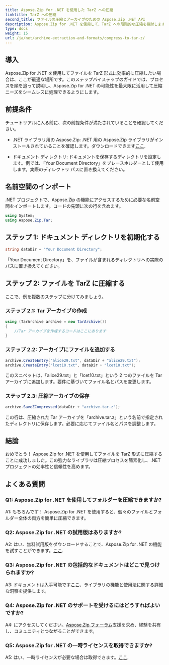 ```yaml
---
title: Aspose.Zip for .NET を使用した TarZ への圧縮
linktitle: TarZ への圧縮
second_title: ファイルの圧縮とアーカイブのための Aspose.Zip .NET API
description: Aspose.Zip for .NET を使用して、TarZ への段階的な圧縮を検討します。 .NET プロジェクトの効率的なファイル処理。
type: docs
weight: 15
url: /ja/net/archive-extraction-and-formats/compress-to-tar-z/
---
```

## 導入

Aspose.Zip for .NET を使用してファイルを TarZ 形式に効率的に圧縮したい場合は、ここが最適な場所です。このステップバイステップのガイドでは、プロセスを順を追って説明し、Aspose.Zip for .NET の可能性を最大限に活用して圧縮ニーズをシームレスに処理できるようにします。

## 前提条件

チュートリアルに入る前に、次の前提条件が満たされていることを確認してください。

-  .NET ライブラリ用の Aspose.Zip: .NET 用の Aspose.Zip ライブラリがインストールされていることを確認します。ダウンロードできます[ここ](https://releases.aspose.com/zip/net/).

- ドキュメント ディレクトリ: ドキュメントを保存するディレクトリを設定します。例では、「Your Document Directory」をプレースホルダーとして使用します。実際のディレクトリ パスに置き換えてください。

## 名前空間のインポート

.NET プロジェクトで、Aspose.Zip の機能にアクセスするために必要な名前空間をインポートします。コードの先頭に次の行を含めます。

```csharp
using System;
using Aspose.Zip.Tar;
```

## ステップ 1: ドキュメント ディレクトリを初期化する

```csharp
string dataDir = "Your Document Directory";
```

「Your Document Directory」を、ファイルが含まれるディレクトリへの実際のパスに置き換えてください。

## ステップ 2: ファイルを TarZ に圧縮する

ここで、例を複数のステップに分けてみましょう。

### ステップ 2.1: Tar アーカイブの作成

```csharp
using (TarArchive archive = new TarArchive())
{
    //Tar アーカイブを作成するコードはここにあります
}
```

### ステップ 2.2: アーカイブにファイルを追加する

```csharp
archive.CreateEntry("alice29.txt", dataDir + "alice29.txt");
archive.CreateEntry("lcet10.txt", dataDir + "lcet10.txt");
```

このスニペットは、「alice29.txt」と「lcet10.txt」という 2 つのファイルを Tar アーカイブに追加します。要件に基づいてファイル名とパスを変更します。

### ステップ 2.3: 圧縮アーカイブの保存

```csharp
archive.SaveZCompressed(dataDir + "archive.tar.z");
```

この行は、圧縮された Tar アーカイブを「archive.tar.z」という名前で指定されたディレクトリに保存します。必要に応じてファイル名とパスを調整します。

## 結論

おめでとう！ Aspose.Zip for .NET を使用してファイルを TarZ 形式に圧縮することに成功しました。この強力なライブラリは圧縮プロセスを簡素化し、.NET プロジェクトの効率性と信頼性を高めます。

## よくある質問

### Q1: Aspose.Zip for .NET を使用してフォルダーを圧縮できますか?

A1: もちろんです！ Aspose.Zip for .NET を使用すると、個々のファイルとフォルダー全体の両方を簡単に圧縮できます。

### Q2: Aspose.Zip for .NET の試用版はありますか?

 A2: はい、無料試用版をダウンロードすることで、Aspose.Zip for .NET の機能を試すことができます。[ここ](https://releases.aspose.com/).

### Q3: Aspose.Zip for .NET の包括的なドキュメントはどこで見つけられますか?

 A3: ドキュメントは入手可能です[ここ](https://reference.aspose.com/zip/net/)、ライブラリの機能と使用法に関する詳細な洞察を提供します。

### Q4: Aspose.Zip for .NET のサポートを受けるにはどうすればよいですか?

 A4: にアクセスしてください。[Aspose.Zip フォーラム](https://forum.aspose.com/c/zip/37)支援を求め、経験を共有し、コミュニティとつながることができます。

### Q5: Aspose.Zip for .NET の一時ライセンスを取得できますか?

A5: はい、一時ライセンスが必要な場合は取得できます。[ここ](https://purchase.aspose.com/temporary-license/).